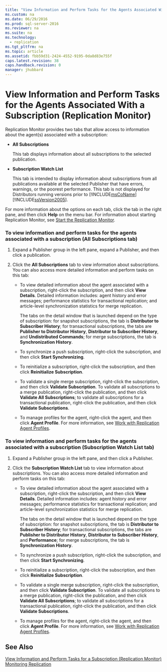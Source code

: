 ```yaml
---
title: "View Information and Perform Tasks for the Agents Associated With a Subscription (Replication Monitor)"
ms.custom: na
ms.date: 06/29/2016
ms.prod: sql-server-2016
ms.reviewer: na
ms.suite: na
ms.technology: 
  - replication
ms.tgt_pltfrm: na
ms.topic: article
ms.assetid: fbb59d31-2424-4552-9195-0da8d83e755f
caps.latest.revision: 38
caps.handback.revision: 0
manager: jhubbard
---
```

# View Information and Perform Tasks for the Agents Associated With a Subscription (Replication Monitor)
Replication Monitor provides two tabs that allow access to information about the agent(s) associated with a subscription:  
  
-   **All Subscriptions**  
  
     This tab displays information about all subscriptions to the selected publication.  
  
-   **Subscription Watch List**  
  
     This tab is intended to display information about subscriptions from all publications available at the selected Publisher that have errors, warnings, or the poorest performance. This tab is not displayed for Distributors running versions prior to [!INCLUDE[msCoName](../../Topics/TopicNameContainA/tokens/msCoName_md.md)] [!INCLUDE[ssVersion2005](../../Topics/TopicNameContainA/tokens/ssVersion2005_md.md)].  
  
 For more information about the options on each tab, click the tab in the right pane, and then click **Help** on the menu bar. For information about starting Replication Monitor, see [Start the Replication Monitor](../../Topics/TopicNameNotContainA/Start-the-Replication-Monitor.md).  
  
### To view information and perform tasks for the agents associated with a subscription (All Subscriptions tab)  
  
1.  Expand a Publisher group in the left pane, expand a Publisher, and then click a publication.  
  
2.  Click the **All Subscriptions** tab to view information about subscriptions. You can also access more detailed information and perform tasks on this tab:  
  
    -   To view detailed information about the agent associated with a subscription, right-click the subscription, and then click **View Details**. Detailed information includes: agent history and error messages; performance statistics for transactional replication; and article-level synchronization statistics for merge replication.  
  
         The tabs on the detail window that is launched depend on the type of subscription: for snapshot subscriptions, the tab is **Distributor to Subscriber History**; for transactional subscriptions, the tabs are **Publisher to Distributor History**, **Distributor to Subscriber History**, and **Undistributed Commands**; for merge subscriptions, the tab is **Synchronization History**.  
  
    -   To synchronize a push subscription, right-click the subscription, and then click **Start Synchronizing**.  
  
    -   To reinitialize a subscription, right-click the subscription, and then click **Reinitialize Subscription**.  
  
    -   To validate a single merge subscription, right-click the subscription, and then click **Validate Subscription**. To validate all subscriptions to a merge publication, right-click the publication, and then click **Validate All Subscriptions**; to validate all subscriptions for a transactional publication, right-click the publication, and then click **Validate Subscriptions**.  
  
    -   To manage profiles for the agent, right-click the agent, and then click **Agent Profile**. For more information, see [Work with Replication Agent Profiles](../../Topics/TopicNameNotContainA/Work-with-Replication-Agent-Profiles.md).  
  
### To view information and perform tasks for the agents associated with a subscription (Subscription Watch List tab)  
  
1.  Expand a Publisher group in the left pane, and then click a Publisher.  
  
2.  Click the **Subscription Watch List** tab to view information about subscriptions. You can also access more detailed information and perform tasks on this tab:  
  
    -   To view detailed information about the agent associated with a subscription, right-click the subscription, and then click **View Details**. Detailed information includes: agent history and error messages; performance statistics for transactional replication; and article-level synchronization statistics for merge replication.  
  
         The tabs on the detail window that is launched depend on the type of subscription: for snapshot subscriptions, the tab is **Distributor to Subscriber History**; for transactional subscriptions, the tabs are **Publisher to Distributor History**, **Distributor to Subscriber History**, and **Performance**; for merge subscriptions, the tab is **Synchronization History**.  
  
    -   To synchronize a push subscription, right-click the subscription, and then click **Start Synchronizing**.  
  
    -   To reinitialize a subscription, right-click the subscription, and then click **Reinitialize Subscription**.  
  
    -   To validate a single merge subscription, right-click the subscription, and then click **Validate Subscription**. To validate all subscriptions to a merge publication, right-click the publication, and then click **Validate All Subscriptions**; to validate all subscriptions for a transactional publication, right-click the publication, and then click **Validate Subscriptions**.  
  
    -   To manage profiles for the agent, right-click the agent, and then click **Agent Profile**. For more information, see [Work with Replication Agent Profiles](../../Topics/TopicNameNotContainA/Work-with-Replication-Agent-Profiles.md).  
  
## See Also  
 [View Information and Perform Tasks for a Subscription (Replication Monitor)](../../Topics/TopicNameContainA/View-Information-and-Perform-Tasks-for-a-Subscription--Replication-Monitor-.md)   
 [Monitoring Replication](../../Topics/TopicNameNotContainA/Monitoring-Replication.md)